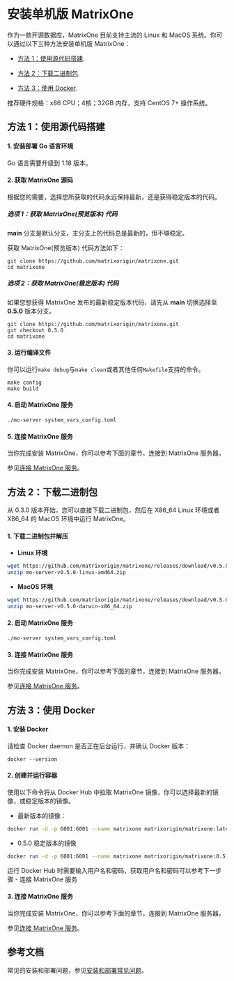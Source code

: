 # **安装单机版 MatrixOne**

作为一款开源数据库，MatrixOne 目前支持主流的 Linux 和 MacOS 系统。你可以通过以下三种方法安装单机版 MatrixOne：

- <p><a href="#code_source">方法 1：使用源代码搭建</a>.</p>
- <p><a href="#binary_packages">方法 2：下载二进制包</a>.</p>
- <p><a href="#use_docker">方法 3：使用 Docker</a>.</p>

推荐硬件规格：x86 CPU；4核；32GB 内存，支持 CentOS 7+ 操作系统。

## <h2><a name="code_source">方法 1：使用源代码搭建</a></h2>

#### 1. 安装部署 Go 语言环境

Go 语言需要升级到 1.18 版本。

#### 2. 获取 MatrixOne 源码

根据您的需要，选择您所获取的代码永远保持最新，还是获得稳定版本的代码。

##### 选项 1：获取 MatrixOne(预览版本) 代码

**main** 分支是默认分支，主分支上的代码总是最新的，但不够稳定。

获取 MatrixOne(预览版本) 代码方法如下：

```shell
git clone https://github.com/matrixorigin/matrixone.git
cd matrixone
```

##### 选项 2：获取 MatrixOne(稳定版本) 代码

如果您想获得 MatrixOne 发布的最新稳定版本代码，请先从 **main** 切换选择至 **0.5.0** 版本分支。

```
git clone https://github.com/matrixorigin/matrixone.git
git checkout 0.5.0
cd matrixone
```

#### 3. 运行编译文件

你可以运行`make debug`与`make clean`或者其他任何`Makefile`支持的命令。

```
make config
make build
```

#### 4. 启动 MatrixOne 服务

```
./mo-server system_vars_config.toml
```

#### 5. 连接 MatrixOne 服务

当你完成安装 MatrixOne，你可以参考下面的章节，连接到 MatrixOne 服务器。

参见[连接 MatrixOne 服务](connect-to-matrixone-server.md)。

## <h2><a name="binary_packages">方法 2：下载二进制包</a></h2>

从 0.3.0 版本开始，您可以直接下载二进制包，然后在 X86_64 Linux 环境或者 X86_64 的 MacOS 环境中运行 MatrixOne。

#### 1. 下载二进制包并解压

- **Linux 环境**

```bash
wget https://github.com/matrixorigin/matrixone/releases/download/v0.5.0/mo-server-v0.5.0-linux-amd64.zip
unzip mo-server-v0.5.0-linux-amd64.zip
```

- **MacOS 环境**

```bash
wget https://github.com/matrixorigin/matrixone/releases/download/v0.5.0/mo-server-v0.5.0-darwin-x86_64.zip
unzip mo-server-v0.5.0-darwin-x86_64.zip
```

#### 2. 启动 MatrixOne 服务

```
./mo-server system_vars_config.toml
```

#### 3. 连接 MatrixOne 服务

当你完成安装 MatrixOne，你可以参考下面的章节，连接到 MatrixOne 服务器。

参见[连接 MatrixOne 服务](connect-to-matrixone-server.md)。

## <h2><a name="use_docker">方法 3：使用 Docker</a></h2>

#### 1. 安装 Docker

请检查 Docker daemon 是否正在后台运行，并确认 Docker 版本：

```
docker --version
```

#### 2. 创建并运行容器

使用以下命令将从 Docker Hub 中拉取 MatrixOne 镜像，你可以选择最新的镜像，或稳定版本的镜像。

- 最新版本的镜像：

```bash
docker run -d -p 6001:6001 --name matrixone matrixorigin/matrixone:latest
```

- 0.5.0 稳定版本的镜像

```bash
docker run -d -p 6001:6001 --name matrixone matrixorigin/matrixone:0.5.0
```

运行 Docker Hub 时需要输入用户名和密码，获取用户名和密码可以参考下一步骤 - 连接 MatrixOne 服务

#### 3. 连接 MatrixOne 服务

当你完成安装 MatrixOne，你可以参考下面的章节，连接到 MatrixOne 服务器。

参见[连接 MatrixOne 服务](connect-to-matrixone-server.md)。

## 参考文档

常见的安装和部署问题，参见[安装和部署常见问题](../FAQs/deployment-faqs.md)。
